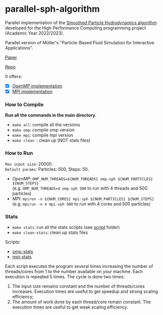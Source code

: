 # parallel-sph-algorithm

Parallel implementation of the [Smoothed Particle Hydrodynamics algorithm](https://en.wikipedia.org/wiki/Smoothed-particle_hydrodynamics) developed for the High Performance Computing programming project (Academic Year 2022/2023).

Parallel version of Müller's "Particle-Based Fluid Simulation for Interactive Applications".

[Paper](https://matthias-research.github.io/pages/publications/sca03.pdf)

[Repo](https://github.com/cerrno/mueller-sph)

It offers:

- [x] [OpenMP implementation](https://github.com/LorenzoDrudi/parallel-sph-algorithm/blob/master/src/omp-sph.c)
- [x] [MPI implementation](https://github.com/LorenzoDrudi/parallel-sph-algorithm/blob/master/src/mpi-sph.c)

### How to Compile

**Run all the commands in the main directory**.

- ```make all```: compile all the versions 
- ```make omp```: compile omp version 
- ```make mpi```: compile mpi version
- ```make clean ```: clean up (NOT stats files)

### How to Run

`Max input size`: 20000. \
`Default params`: Particles: 500, Steps: 50.

- *OpenMP*: ```OMP_NUM_THREADS=${NUM_THREADS} omp-sph ${NUM_PARTICLES} ${NUM_STEPS}``` \
  (e.g. ```OMP_NUM_THREADS=4 omp-sph 500``` to run with 4 threads and 500 particles)
- *MPI*: ```mpirun -n ${NUM_CORES} mpi-sph ${NUM_PARTICLES} ${NUM_STEPS}``` \
  (e.g. ```mpirun -n 4 mpi-sph 500``` to run with 4 cores and 500 particles)
  
  
### Stats
  
- ```make stats```: run all the stats scripts (see [script](https://github.com/LorenzoDrudi/parallel-sph-algorithm/blob/master/script) folder)
- ```make clean-stats```: clean up stats files

Scripts:
- [omp-stats](https://github.com/LorenzoDrudi/parallel-sph-algorithm/blob/master/script/omp-stats.sh)
- [mpi-stats](https://github.com/LorenzoDrudi/parallel-sph-algorithm/blob/master/script/mpi-stats.sh) 

Each script executes the program several times increasing the number of threads/cores from 1 to the number available on your machine.
Each execution is repeated 5 times.
The cycle is done two times:
1. The input size remains constant and the number of threads/cores increases. Execution
   times are useful to get speedup and strong scaling efficiency;
2. The amount of work done by each thread/core remain constant. The execution times are useful to get weak scaling efficiency.

